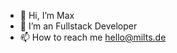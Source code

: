 - 👋 Hi, I’m Max
- 👀 I’m an Fullstack Developer
- 📫 How to reach me hello@milts.de

<!---
OnePxnch/OnePxnch is a ✨ special ✨ repository because its `README.md` (this file) appears on your GitHub profile.
You can click the Preview link to take a look at your changes.
--->
